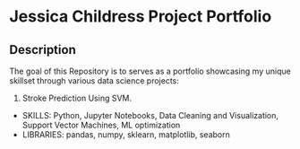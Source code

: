 # Jessica Childress Project Portfolio

## Description
The goal of this Repository is to serves as a portfolio showcasing my unique skillset through various data science projects:

1. Stroke Prediction Using SVM.
  * SKILLS: Python, Jupyter Notebooks, Data Cleaning and Visualization, Support Vector Machines, ML optimization
  * LIBRARIES: pandas, numpy, sklearn, matplotlib, seaborn 
